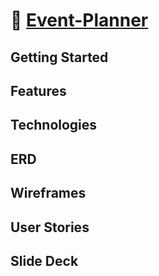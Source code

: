 # 🌆 [Event-Planner]()

## Getting Started

## Features

## Technologies

## ERD

## Wireframes

## User Stories

## Slide Deck